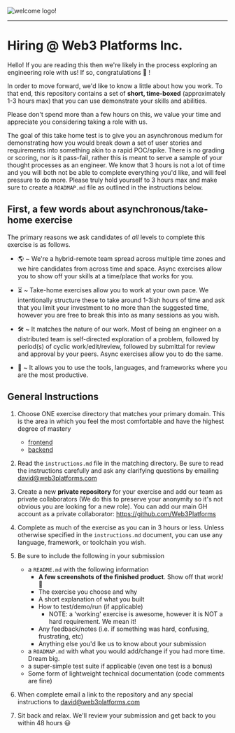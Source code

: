 ![welcome logo!](https://avatars.githubusercontent.com/u/106221191?v=4)

------------------

# Hiring @ Web3 Platforms Inc.

Hello! If you are reading this then we're likely in the process exploring an engineering role with us! If so, congratulations :tada: !

In order to move forward, we'd like to know a little about how you work. To that end, this repository contains a set of **short, time-boxed** (approximately 1-3 hours max) that you can use demonstrate your skills and abilities.

Please don't spend more than a few hours on this, we value your time and appreciate you considering taking a role with us.

The goal of this take home test is to give you an asynchronous medium for demonstrating how you would break down a set of user stories and requirements into something akin to a rapid POC/spike. There is no grading or scoring, nor is it pass-fail, rather this is meant to serve a sample of your thought processes as an engineer. We know that 3 hours is not a lot of time and you will both not be able to complete everything you'd like, and will feel pressure to do more. Please truly hold yourself to 3 hours max and make sure to create a `ROADMAP.md` file as outlined in the instructions below.

## First, a few words about asynchronous/take-home exercise

The primary reasons we ask candidates of *all* levels to complete this exercise is as follows.

* 🌎  ~ We're a hybrid-remote team spread across multiple time zones and we hire candidates from across time and space. Async exercises allow you to show off your skills at a time/place that works for you.

* ⏳  ~ Take-home exercises allow you to work at your own pace. We intentionally structure these to take around 1-3ish hours of time and ask that you limit your investment to no more than the suggested time, however you are free to break this into as many sessions as you wish.

* 🛠 ~ It matches the nature of our work. Most of being an engineer on a distributed team is self-directed exploration of a problem, followed by period(s) of cyclic work/edit/review, followed by submittal for review and approval by your peers. Async exercises allow you to do the same.

* 🧰 ~ It allows you to use the tools, languages, and frameworks where you are the most productive.

## General Instructions

1. Choose ONE exercise directory that matches your primary domain. This is the area in which you feel the most comfortable and have the highest degree of mastery
    * [frontend](frontend/instructions.md)
    * [backend](backend/instructions.md)

2. Read the `instructions.md` file in the matching directory. Be sure to read the instructions carefully and ask any clarifying questions by emailing david@web3platforms.com

3. Create a new **private repository** for your exercise and add our team as private collaborators (We do this to preserve your anonymity so it's not obvious you are looking for a new role). You can add our main GH account as a private collaborator: https://github.com/Web3Platforms

4. Complete as much of the exercise as you can in 3 hours or less. Unless otherwise specified in the `instructions.md` document, you can use any language, framework, or toolchain you wish.

5. Be sure to include the following in your submission
    * a `README.md` with the following information
        * **A few screenshots of the finished product**. Show off that work! 📸
        * The exercise you choose and why
        * A short explanation of what you built
        * How to test/demo/run (if applicable)
            * NOTE: a 'working' exercise is awesome, however it is NOT a hard requirement. We mean it!
        * Any feedback/notes (i.e. if something was hard, confusing, frustrating, etc)
        * Anything else you'd lke us to know about your submission
    * a `ROADMAP.md` with what you would add/change if you had more time. Dream big.
    * a super-simple test suite if applicable (even one test is a bonus)
    * Some form of lightweight technical documentation (code comments are fine)

5. When complete email a link to the repository and any special instructions to david@web3platforms.com

6. Sit back and relax. We'll review your submission and get back to you within 48 hours :smiley:
